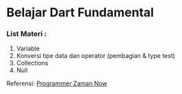 # Belajar Dart Fundamental
### List Materi :
1. Variable
2. Konversi tipe data dan operator (pembagian & type test)
3. Collections
4. Null

Referensi:  [Programmer Zaman Now](https://www.youtube.com/ProgrammerZamanNow)